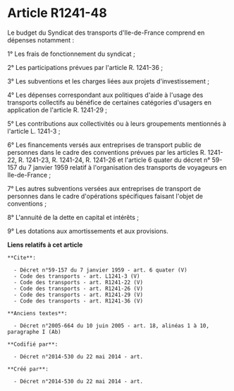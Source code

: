 # Article R1241-48

Le budget du Syndicat des transports d'Ile-de-France comprend en dépenses notamment : 

1° Les frais de fonctionnement du syndicat ; 

2° Les participations prévues par l'article R. 1241-36 ; 

3° Les subventions et les charges liées aux projets d'investissement ; 

4° Les dépenses correspondant aux politiques d'aide à l'usage des transports collectifs au bénéfice de certaines catégories
d'usagers en application de l'article R. 1241-29 ; 

5° Les contributions aux collectivités ou à leurs groupements mentionnés à l'article L. 1241-3 ; 

6° Les financements versés aux entreprises de transport public de personnes dans le cadre des conventions prévues par les
articles R. 1241-22, R. 1241-23, R. 1241-24, R. 1241-26 et l'article 6 quater du décret n° 59-157 du 7 janvier 1959 relatif à
l'organisation des transports de voyageurs en Ile-de-France ; 

7° Les autres subventions versées aux entreprises de transport de personnes dans le cadre d'opérations spécifiques faisant
l'objet de conventions ; 

8° L'annuité de la dette en capital et intérêts ; 

9° Les dotations aux amortissements et aux provisions.

**Liens relatifs à cet article**

	**Cite**:

	  - Décret n°59-157 du 7 janvier 1959 - art. 6 quater (V)
	  - Code des transports - art. L1241-3 (V)
	  - Code des transports - art. R1241-22 (V)
	  - Code des transports - art. R1241-26 (V)
	  - Code des transports - art. R1241-29 (V)
	  - Code des transports - art. R1241-36 (V)

	**Anciens textes**:

	  - Décret n°2005-664 du 10 juin 2005 - art. 18, alinéas 1 à 10, paragraphe I (Ab)

	**Codifié par**:

	  - Décret n°2014-530 du 22 mai 2014 - art.

	**Créé par**:

	  - Décret n°2014-530 du 22 mai 2014 - art.
